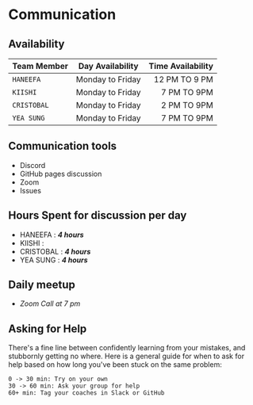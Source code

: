# Communication

## Availability

| Team Member | Day Availability | Time Availability |
| ----------- | :--------------: | ----------------: |
| `HANEEFA`   | Monday to Friday |     12 PM TO 9 PM |
| `KIISHI`    | Monday to Friday |      7 PM TO 9PM  |
| `CRISTOBAL` | Monday to Friday |      2 PM TO 9PM  |
| `YEA SUNG`  | Monday to Friday |      7 PM TO 9PM  |

## Communication tools

- Discord
- GitHub pages discussion
- Zoom
- Issues

## Hours Spent for discussion per day

- HANEEFA : **_4 hours_**
- KIISHI :
- CRISTOBAL : **_4 hours_**
- YEA SUNG : **_4 hours_**

## Daily meetup

- _Zoom Call at 7 pm_

## Asking for Help

There's a fine line between confidently learning from your mistakes, and
stubbornly getting no where. Here is a general guide for when to ask for help
based on how long you've been stuck on the same problem:

    0 -> 30 min: Try on your own
    30 -> 60 min: Ask your group for help
    60+ min: Tag your coaches in Slack or GitHub
